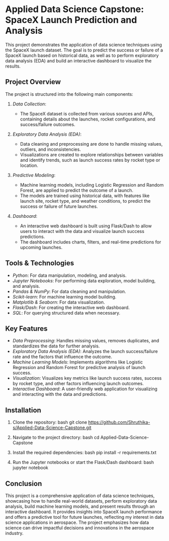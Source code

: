 # Applied Data Science Capstone: SpaceX Launch Prediction and Analysis

This project demonstrates the application of data science techniques using the SpaceX launch dataset. The goal is to predict the success or failure of a SpaceX launch based on historical data, as well as to perform exploratory data analysis (EDA) and build an interactive dashboard to visualize the results.

## Project Overview

The project is structured into the following main components:

1. *Data Collection*: 
   - The SpaceX dataset is collected from various sources and APIs, containing details about the launches, rocket configurations, and success/failure outcomes.
   
2. *Exploratory Data Analysis (EDA)*:
   - Data cleaning and preprocessing are done to handle missing values, outliers, and inconsistencies.
   - Visualizations are created to explore relationships between variables and identify trends, such as launch success rates by rocket type or location.

3. *Predictive Modeling*:
   - Machine learning models, including Logistic Regression and Random Forest, are applied to predict the outcome of a launch.
   - The models are trained using historical data, with features like launch site, rocket type, and weather conditions, to predict the success or failure of future launches.

4. *Dashboard*:
   - An interactive web dashboard is built using Flask/Dash to allow users to interact with the data and visualize launch success predictions.
   - The dashboard includes charts, filters, and real-time predictions for upcoming launches.

## Tools & Technologies

- *Python*: For data manipulation, modeling, and analysis.
- *Jupyter Notebooks*: For performing data exploration, model building, and analysis.
- *Pandas & NumPy*: For data cleaning and manipulation.
- *Scikit-learn*: For machine learning model building.
- *Matplotlib & Seaborn*: For data visualization.
- *Flask/Dash*: For creating the interactive web dashboard.
- *SQL*: For querying structured data when necessary.

## Key Features

- *Data Preprocessing*: Handles missing values, removes duplicates, and standardizes the data for further analysis.
- *Exploratory Data Analysis (EDA)*: Analyzes the launch success/failure rate and the factors that influence the outcome.
- *Machine Learning Models*: Implements algorithms like Logistic Regression and Random Forest for predictive analysis of launch success.
- *Visualization*: Visualizes key metrics like launch success rates, success by rocket type, and other factors influencing launch outcomes.
- *Interactive Dashboard*: A user-friendly web application for visualizing and interacting with the data and predictions.

## Installation

1. Clone the repository:
   bash
   git clone https://github.com/Shruthika-s/Applied-Data-Science-Capstone.git
   

2. Navigate to the project directory:
   bash
   cd Applied-Data-Science-Capstone
   

3. Install the required dependencies:
   bash
   pip install -r requirements.txt
   

4. Run the Jupyter notebooks or start the Flask/Dash dashboard:
   bash
   jupyter notebook
   

## Conclusion

This project is a comprehensive application of data science techniques, showcasing how to handle real-world datasets, perform exploratory data analysis, build machine learning models, and present results through an interactive dashboard. It provides insights into SpaceX launch performance and offers a predictive tool for future launches, reflecting my interest in data science applications in aerospace. The project emphasizes how data science can drive impactful decisions and innovations in the aerospace industry.
